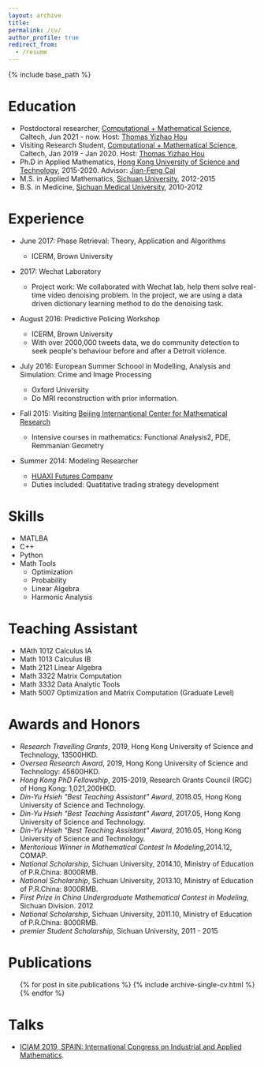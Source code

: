```yaml
---
layout: archive
title: 
permalink: /cv/
author_profile: true
redirect_from:
  - /resume
---
```


{% include base_path %}



Education
======
* Postdoctoral researcher, [Computational + Mathematical Science](http://cms.caltech.edu), Caltech, Jun 2021 - now. Host: [Thomas Yizhao Hou](http://users.cms.caltech.edu/~hou/)
* Visiting Research Student, [Computational + Mathematical Science](http://cms.caltech.edu), Caltech, Jan 2019 - Jan 2020. Host: [Thomas Yizhao Hou](http://users.cms.caltech.edu/~hou/)
* Ph.D in Applied Mathematics, [Hong Kong University of Science and Technology](http://www.math.ust.hk/), 2015-2020. Advisor: [‪Jian-Feng Cai‬](https://www.math.ust.hk/~jfcai/)
* M.S. in Applied Mathematics, [Sichuan University](http://en.scu.edu.cn/), 2012-2015
* B.S. in Medicine, [Sichuan Medical University](http://wcums.scu.edu.cn/index/wzsy.htm), 2010-2012



Experience
======
* June 2017: Phase Retrieval: Theory, Application and Algorithms 
  * ICERM, Brown University

* 2017: Wechat Laboratory
  * Project work: We collaborated with Wechat lab, help them solve real-time video denoising problem. In the project, we are using a data driven dictionary learning method to do the denoising task.

* August 2016: Predictive Policing Workshop
  * ICERM, Brown University
  * With over 2000,000 tweets data, we do community detection to seek people's behaviour before and after a Detroit violence.
  
* July 2016: European Summer Schoool in Modelling, Analysis and Simulation: Crime and Image Processing
  * Oxford University
  * Do MRI reconstruction with prior information.

* Fall 2015: Visiting  [Beijing Internantional Center for Mathematical Research](http://bicmr.pku.edu.cn/)
  * Intensive courses in mathematics: Functional Analysis2, PDE, Remmanian Geometry

* Summer 2014: Modeling Researcher
  * [HUAXI Futures Company](http://www.hxqh168.com/index.shtml)
  * Duties included: Quatitative trading strategy development

Skills
======
* MATLBA
* C++
* Python
* Math Tools
  * Optimization
  * Probability
  * Linear Algebra
  * Harmonic Analysis

Teaching Assistant
====== 
* MAth 1012 Calculus IA 
* Math 1013 Calculus IB
* Math 2121 Linear Algebra
* Math 3322 Matrix Computation
* Math 3332 Data Analytic Tools
* Math 5007 Optimization and Matrix Computation (Graduate Level)
  
Awards and Honors
======
*  *Research Travelling Grants*, 2019, Hong Kong University of Science and Technology, 13500HKD.
*  *Oversea Research Award*, 2019, Hong Kong University of Science and Technology: 45600HKD.
*  *Hong Kong PhD Fellowship*, 2015-2019, Research Grants Council (RGC) of Hong Kong: 1,021,200HKD.
*  *Din-Yu Hsieh "Best Teaching Assistant" Award*, 2018.05, Hong Kong University of Science and Technology.
*  *Din-Yu Hsieh "Best Teaching Assistant" Award*, 2017.05, Hong Kong University of Science and Technology.
*  *Din-Yu Hsieh "Best Teaching Assistant" Award*, 2016.05, Hong Kong University of Science and Technology.
*  *Meritorious Winner in Mathematical Contest In Modeling*,2014.12, COMAP.
*  *National Scholarship*, Sichuan University, 2014.10, Ministry of Education of P.R.China: 8000RMB.
*  *National Scholarship*, Sichuan University, 2013.10, Ministry of Education of P.R.China: 8000RMB.
*  *First Prize in China Undergraduate Mathematical Contest in Modeling*, Sichuan Division. 2012
*  *National Scholarship*, Sichuan University, 2011.10, Ministry of Education of P.R.China: 8000RMB.
*  *premier Student Scholarship*, Sichuan University, 2011 - 2015

Publications
====== 

  <ul>{% for post in site.publications %}
    {% include archive-single-cv.html %}
  {% endfor %}</ul>


Talks
======
*  [ICIAM 2019, SPAIN: International Congress on Industrial and Applied Mathematics](https://iciam2019.org/).


